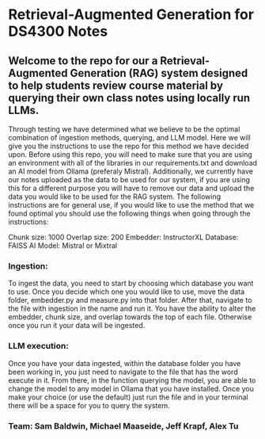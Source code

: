 # Retrieval-Augmented Generation for DS4300 Notes
## Welcome to the repo for our a Retrieval-Augmented Generation (RAG) system designed to help students review course material by querying their own class notes using locally run LLMs.


Through testing we have determined what we believe to be the optimal combination of ingestion methods, querying, and LLM model. Here we will give you the instructions to use the repo for this
method we have decided upon. Before using this repo, you will need to make sure that you are using an environment with all of the libraries in our requirements.txt and download an AI model from Ollama (preferaly Mistral). Additionally, we currently have our notes uploaded as the data to be used for our system, if you are using this for a different purpose you will have to remove our data and upload the data you would like to be used for the RAG system. The following instructions are for general use, if you would like to use the method that we found optimal you should use the following things when going through the instructions:

Chunk size: 1000
Overlap size: 200
Embedder: InstructorXL
Database: FAISS
AI Model: Mistral or Mixtral



### Ingestion: 
To ingest the data, you need to start by choosing which database you want to use. Once you decide which one you would like to use, move the data folder, embedder.py and measure.py into that folder. 
After that, navigate to the file with ingestion in the name and run it. You have the ability to alter the embedder, chunk size, and overlap towards the top of each file. Otherwise once you run it your data
will be ingested.

### LLM execution: 
Once you have your data ingested, within the database folder you have been working in, you just need to navigate to the file that has the word execute in it. From there, in the function querying the model, you are able to change the model to any model in Ollama that you have installed. Once you make your choice (or use the default) just run the file and in your terminal there will be a space for you to query the system. 



### Team: Sam Baldwin, Michael Maaseide, Jeff Krapf, Alex Tu
